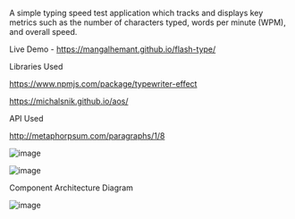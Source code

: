 A simple typing speed test application which tracks and displays key metrics such as the number of characters typed, words per minute (WPM), and overall speed.

Live Demo - https://mangalhemant.github.io/flash-type/

Libraries Used

https://www.npmjs.com/package/typewriter-effect

https://michalsnik.github.io/aos/

API Used

http://metaphorpsum.com/paragraphs/1/8


![image](https://github.com/user-attachments/assets/c79854ca-ca4e-46bc-a5bd-0242b0843bb1)

![image](https://github.com/user-attachments/assets/3fc01cc8-f449-4160-a0c9-32cbb712cd02)

Component Architecture Diagram

![image](https://github.com/user-attachments/assets/f91096a5-418e-480b-b67a-05d760469565)
